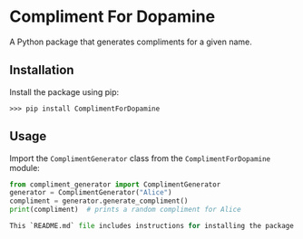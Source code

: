 # Compliment For Dopamine

A Python package that generates compliments for a given name.

## Installation

Install the package using pip:

```>>> pip install ComplimentForDopamine```

## Usage

Import the `ComplimentGenerator` class from the `ComplimentForDopamine` module:

```python
from compliment_generator import ComplimentGenerator
generator = ComplimentGenerator("Alice")
compliment = generator.generate_compliment()
print(compliment)  # prints a random compliment for Alice

This `README.md` file includes instructions for installing the package using `pip`, importing the `ComplimentGenerator` class, and using the `gener
